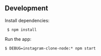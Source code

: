 ## Development

Install dependencies:
```
 $ npm install
 ```

Run the app:
 ```
 $ DEBUG=instagram-clone-node:* npm start
```
